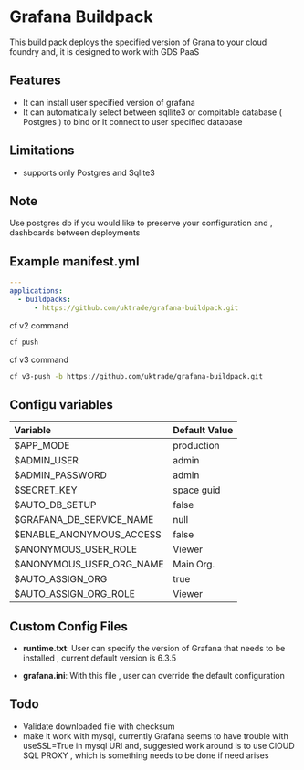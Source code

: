 # **Grafana Buildpack**

This build pack deploys the specified version of Grana to your cloud foundry and, it is designed to work with GDS PaaS 

## **Features**
- It can install user specified version of grafana
- It can automatically select between sqllite3 or compitable database ( Postgres ) to bind or It connect to user specified database 

## **Limitations**
- supports only Postgres and Sqlite3

## **Note**
Use postgres db if you would like to preserve your configuration and , dashboards between deployments 

## **Example manifest.yml**

```yaml
---
applications:
  - buildpacks:
      - https://github.com/uktrade/grafana-buildpack.git
```

cf v2 command
```bash
cf push 
```

cf v3 command
```bash
cf v3-push -b https://github.com/uktrade/grafana-buildpack.git
```


## **Configu variables**

| Variable                | Default Value |
|:------------------------|:--------------|
| $APP_MODE               | production    |
| $ADMIN_USER             | admin         |
| $ADMIN_PASSWORD         | admin         |
| $SECRET_KEY             | space guid    |
| $AUTO_DB_SETUP          | false         |
| $GRAFANA_DB_SERVICE_NAME| null          |
| $ENABLE_ANONYMOUS_ACCESS| false         |
| $ANONYMOUS_USER_ROLE    | Viewer        |
| $ANONYMOUS_USER_ORG_NAME| Main Org.     |
| $AUTO_ASSIGN_ORG        | true          |
| $AUTO_ASSIGN_ORG_ROLE   | Viewer        |

## **Custom Config Files**
- **runtime.txt**: User can specify the version of Grafana that needs to be installed , current default version is 6.3.5

- **grafana.ini**: With this file , user can override the default configuration

## Todo
- Validate downloaded file with checksum
- make it work with mysql, currently Grafana seems to have trouble with useSSL=True in mysql URI and, suggested work around is to use ClOUD SQL PROXY , which is something needs to be done if need arises